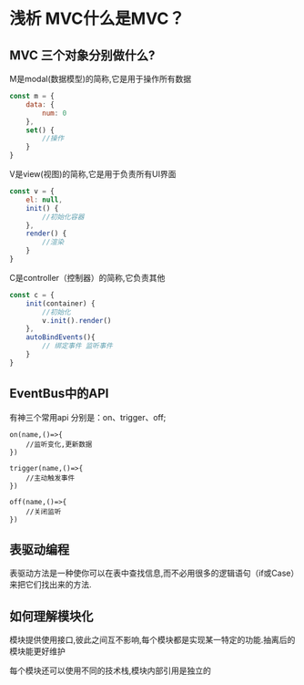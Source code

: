 # 浅析 MVC什么是MVC？
## MVC 三个对象分别做什么?
M是modal(数据模型)的简称,它是用于操作所有数据
```js
const m = {
    data: {
        num: 0
    },
    set() {
        //操作
    }
}
```

V是view(视图)的简称,它是用于负责所有UI界面
```js
const v = {
    el: null,
    init() {
        //初始化容器
    },
    render() {
        //渲染
    }
}
```
C是controller（控制器）的简称,它负责其他
```js
const c = {
    init(container) {
        //初始化
        v.init().render()      
    },
    autoBindEvents(){
        // 绑定事件 监听事件
    }
}
```
## EventBus中的API
有神三个常用api 分别是：on、trigger、off;

```
on(name,()=>{
    //监听变化,更新数据
})

trigger(name,()=>{
    //主动触发事件
})

off(name,()=>{
    //关闭监听
})
```

## 表驱动编程
表驱动方法是一种使你可以在表中查找信息,而不必用很多的逻辑语句（if或Case）来把它们找出来的方法.

## 如何理解模块化
模块提供使用接口,彼此之间互不影响,每个模块都是实现某一特定的功能.抽离后的模块能更好维护

每个模块还可以使用不同的技术栈,模块内部引用是独立的